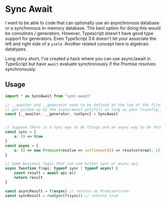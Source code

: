 # Sync Await

I want to be able to code that can optionally use an asynchronous database or a synchronous in-memory database. The best option for doing this would be coroutines / generators. However, Typescript doesn't have good type support for generators. Even TypeScript 3.6 doesn't let your associate the left and right side of a `yield`. Another related concept here is algebraic datatypes.

Long story short, I've created a hack where you can use async/await in TypeScript but have `await` evaluate synchronously if the Promise resolves synchronously.

## Usage

```ts
import * as SyncAwait from "sync-await"

// __awaiter and __generator need to be defined at the top of the file. These will
// get picked up by the async/await polyfill so long as your tsconfig.json outputs es5.
const {__awaiter, __generator, runSync} = SyncAwait


// Suppose there is a sync way to do things and an async way to do things.
const sync = {
	a: () => true
}
const async = {
	a: () => new Promise(resolve => setTimeout(() => resolve(true), 1))
}

// Some business logic that can use either sync or async api.
async function f(api: typeof sync | typeof async) {
	const result = await api.a()
	return result
}

const asyncResult = f(async) // returns as Promise<true>
const syncResult = runSync(f(sync)) // returns true
```
